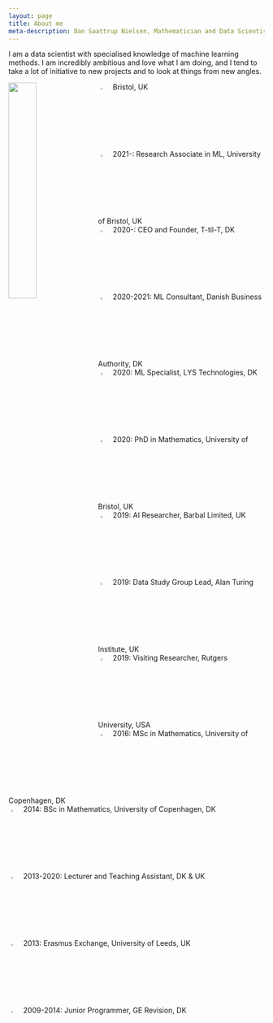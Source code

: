 ```yaml
---
layout: page
title: About me
meta-description: Dan Saattrup Nielsen, Mathematician and Data Scientist, based in Copenhagen. Mathematics PhD from the University of Bristol, United Kingdom, have previously worked as an AI Researcher at Barbal Limited, Bristol, as a Data Study Group lead at the Alan Turing Institute, London, and as a software developer at GE Revision, Hvidovre. Was a visiting researcher at Rutgers University in New Jersey. Founded the company T-til-T.
---
```


I am a data scientist with specialised knowledge of machine learning methods.  I am incredibly ambitious and love what I am doing, and I tend to take a lot of initiative to new projects and to look at things from new angles.

<img align="left" src="{{ site.baseurl }}/img/2mt.jpg" style="width:33%; margin-right:10px">

<img src="{{ site.baseurl }}/img/icon-home.png" style="margin:5px; width:3%"> Bristol, UK<br>
<img src="{{ site.baseurl }}/img/icon-data.png" style="margin:5px; width:3%"> 2021-: Research Associate in ML, University of Bristol, UK<br>
<img src="{{ site.baseurl }}/img/icon-data.png" style="margin:5px; width:3%"> 2020-: CEO and Founder, T-til-T, DK<br>
<img src="{{ site.baseurl }}/img/icon-data.png" style="margin:5px; width:3%"> 2020-2021: ML Consultant, Danish Business Authority, DK<br>
<img src="{{ site.baseurl }}/img/icon-data.png" style="margin:5px; width:3%"> 2020: ML Specialist, LYS Technologies, DK<br>
<img src="{{ site.baseurl }}/img/icon-student.png" style="margin:5px; width:3%"> 2020: PhD in Mathematics, University of Bristol, UK<br>
<img src="{{ site.baseurl }}/img/icon-data.png" style="margin:5px; width:3%"> 2019: AI Researcher, Barbal Limited, UK<br>
<img src="{{ site.baseurl }}/img/icon-data.png" style="margin:5px; width:3%"> 2019: Data Study Group Lead, Alan Turing Institute, UK<br>
<img src="{{ site.baseurl }}/img/icon-physics.png" style="margin:5px; width:3%"> 2019: Visiting Researcher, Rutgers University, USA<br>
<img src="{{ site.baseurl }}/img/icon-student.png" style="margin:5px; width:3%"> 2016: MSc in Mathematics, University of Copenhagen, DK<br>
<img src="{{ site.baseurl }}/img/icon-student.png" style="margin:5px; width:3%"> 2014: BSc in Mathematics, University of Copenhagen, DK<br>
<img src="{{ site.baseurl }}/img/icon-teaching.png" style="margin:5px; width:3%"> 2013-2020: Lecturer and Teaching Assistant, DK & UK<br>
<img src="{{ site.baseurl }}/img/icon-airplane.png" style="margin:5px; width:3%"> 2013: Erasmus Exchange, University of Leeds, UK<br>
<img src="{{ site.baseurl }}/img/icon-briefcase.png" style="margin:5px; width:3%"> 2009-2014: Junior Programmer, GE Revision, DK<br>

